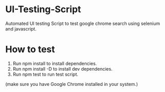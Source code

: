 # UI-Testing-Script
Automated UI testing Script to test google chrome search using selenium and javascript.

# How to test
1. Run npm install to install dependencies.
2. Run npm install -D to install dev dependencies.
3. Run npm test to run test script.

(make sure you have Google Chrome installed in your system.)
